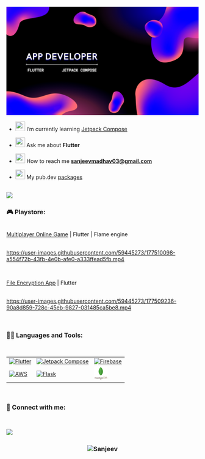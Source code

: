 
![cover](assets/cover.png)


- <img src="https://media.giphy.com/media/L1KpkdbH8aEkXow8eV/giphy.gif" width="25px" height="25px"> I’m currently learning [Jetpack Compose](https://developer.android.com/jetpack/compose)

- <img src="https://media.giphy.com/media/h5RZZK2LkhoyhGzb8Z/giphy.gif" width="25px" height="25px"> Ask me about **Flutter**

- <img src="https://media.giphy.com/media/XyDkWE5lRElx73hgwg/giphy.gif" width="25px" height="25px"> How to reach me **sanjeevmadhav03@gmail.com**

- <img src="https://media.giphy.com/media/3oKIP9cJEOO9ljKoCc/giphy.gif" width="25px" height="25px"> My pub.dev [packages](https://pub.dev/publishers/sanjeevmadhav.com/packages) 

<br>

<img src="https://github-readme-stats.vercel.app/api?username=Shadow60539&count_private=true&show_icons=true&theme=tokyonight">

<br>
<h3>🎮 Playstore:</h3>
<br>
  <a href="https://play.google.com/store/apps/details?id=com.sanjeev.penguin_chat_game">Multiplayer Online Game</a> | Flutter | Flame engine
<br><br>

https://user-images.githubusercontent.com/59445273/177510098-a554f72b-43fb-4e0b-afe0-a333ffead5fb.mp4

<br>

  <a href="https://play.google.com/store/apps/details?id=com.sanjeev.flutter_encrypto">File Encryption App</a> | Flutter
  <br><br>

https://user-images.githubusercontent.com/59445273/177509236-90a8d859-728c-45eb-9827-031485ca5be8.mp4

<br>

<h3 align="left">👨‍💻 Languages and Tools:</h3>
<br>
<table>
    <tbody>
        <tr>
            <td><a href="#"><img alt="Flutter" title="Flutter" height="28px"
                        src="https://img.icons8.com/color/48/000000/flutter.png" /></a>
            </td>
            <td><a href="#"><img alt="Jetpack Compose" title="Dart" height="28px"
                        src="https://tabris.com/wp-content/uploads/2021/06/jetpack-compose-icon_RGB.png" /></a>
          </td>
            <td><a href="#"><img alt="Firebase" title="Firebase" height="28px"
                        src="https://www.vectorlogo.zone/logos/firebase/firebase-icon.svg" /></a>
          </td>
        </tr>
        <tr>
          <td><a href="#"><img alt="AWS" title="AWS" height="28px"
                        src="https://i.imgur.com/Z2Z1URx.png" /></a>
            </td>
            <td><a href="#"><img alt="Flask" title="Flask" height="35px"
                        src="https://i.imgur.com/Fs1Oece.png" /></a></td>
            <td><a href="#"><img alt="MongoDB" title="MongoDB" height="35px"
                        src="https://raw.githubusercontent.com/devicons/devicon/master/icons/mongodb/mongodb-original-wordmark.svg" /></a></td>
        </tr>
    </tbody>
</table>

<br>

<h3 align="left">🤝 Connect with me:</h3>
<br>
<p align="left">
<a href="https://linkedin.com/in/sanjeev-madhav" target="blank"><img src="https://img.shields.io/badge/LinkedIn-0077B5?style=for-the-badge&logo=linkedin&logoColor=white"></a>
</p>



### <p align="center"><img src="https://komarev.com/ghpvc/?username=Shadow60539&label=PROFILE+VIEWS&style=flat-square" alt="Sanjeev" /></p>


